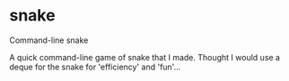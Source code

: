 # snake
 Command-line snake

A quick command-line game of snake that I made. Thought I would use a deque for the snake for 'efficiency' and 'fun'...
